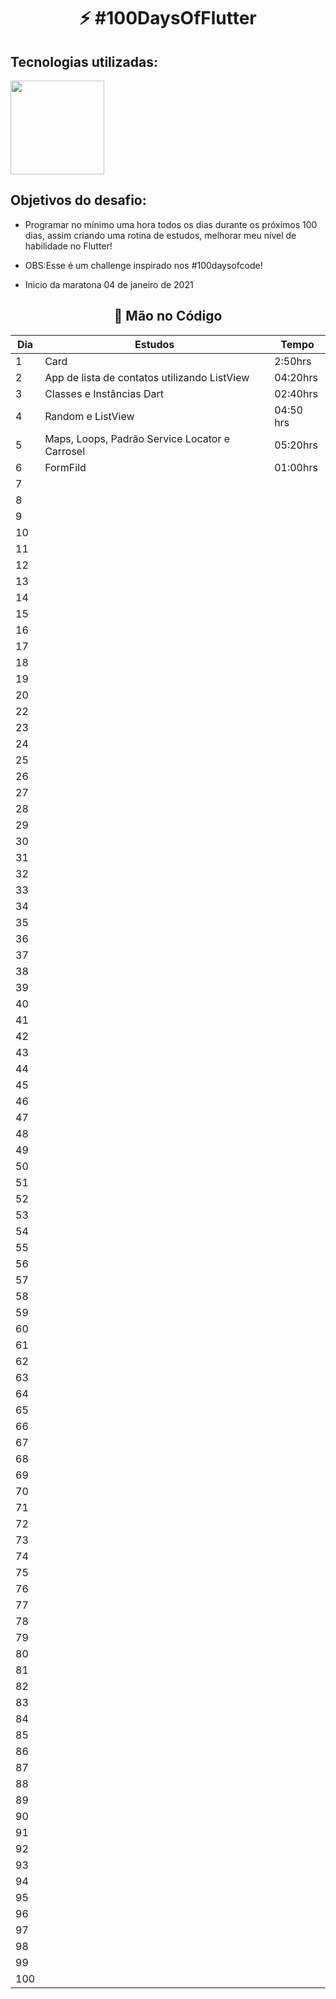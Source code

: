 <h1 align="center">
   ⚡ #100DaysOfFlutter
</h1>

## Tecnologias utilizadas:
<img src='https://upload.wikimedia.org/wikipedia/commons/1/17/Google-flutter-logo.png' width=150>

## Objetivos do desafio:
- Programar no mínimo uma hora todos os dias durante os próximos 100 dias, assim criando uma rotina de estudos, melhorar meu nível de habilidade no Flutter! 
- OBS:Esse é um challenge inspirado nos #100daysofcode!

- Inicio da maratona 04 de janeiro de 2021

<h2 align="center">
   🚀 Mão no Código 
</h2> 


|Dia|Estudos|Tempo|
| -------- | ----------------- | -------- |
|1| Card | 2:50hrs |
|2| App de lista de contatos utilizando ListView  | 04:20hrs |
|3| Classes e Instâncias Dart | 02:40hrs |
|4| Random e ListView | 04:50 hrs|
|5| Maps, Loops, Padrão Service Locator e Carrosel | 05:20hrs |
|6| FormFild | 01:00hrs |
|7|  | |
|8|  | |
|9|  | |
|10|  | |
|11|  | |
|12|  | |
|13|  | |
|14|  | |
|15|  | |
|16|  | |
|17|  | |
|18|  | |
|19|  | |
|20|  | |
|22|  | |
|23|  | |
|24|  | |
|25|  | |
|26|  | |
|27|  | |
|28|  | |
|29|  | |
|30|  | |
|31|  | |
|32|  | |
|33|  | |
|34|  | |
|35|  | |
|36|  | |
|37|  | |
|38|  | |
|39|  | |
|40|  | |
|41|  | |
|42|  | |
|43|  | |
|44|  | |
|45|  | |
|46|  | |
|47|  | |
|48|  | |
|49|  | |
|50|  | |
|51|  | |
|52|  | |
|53|  | |
|54|  | |
|55|  | |
|56|  | |
|57|  | |
|58|  | |
|59|  | |
|60|  | |
|61|  | |
|62|  | |
|63|  | |
|64|  | |
|65|  | |
|66|  | |
|67|  | |
|68|  | |
|69|  | |
|70|  | |
|71|  | |
|72|  | |
|73|  | |
|74|  | |
|75|  | |
|76|  | |
|77|  | |
|78|  | |
|79|  | |
|80|  | |
|81|  | |
|82|  | |
|83|  | |
|84|  | |
|85|  | |
|86|  | |
|87|  | |
|88|  | |
|89|  | |
|90|  | |
|91|  | |
|92|  | |
|93|  | |
|94|  | |
|95|  | |
|96|  | |
|97|  | |
|98|  | |
|99|  | |
|100|  | |
